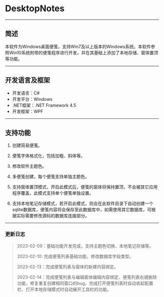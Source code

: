 # DesktopNotes

---

## 简述

本软件为Windows桌面便笺，支持Win7及以上版本的Windows系统。本软件参照Win10系统附带的便笺程序进行开发，并在其基础上添加了本地存储、窗体置顶等功能。

---

## 开发语言及框架
+ 开发语言：C#
+ 开发平台：Windows
+ .NET框架：.NET Framework 4.5
+ 开发框架：WPF

---

## 支持功能

1. 创建简易便笺。

2. 便笺字体格式化，包括加粗、斜体等。

3. 修改软件主题色。

4. 多便笺创建，每个便笺支持单独主题色。

5. 支持窗体置顶模式，开启此模式后，便笺的窗体将保持置顶，不会被其它应用程序覆盖，此模式支持单个便笺单独设置。

6. 支持本地笔记存储模式，若开启此模式，则会在此软件目录下自动创建一个sqlite数据库，便笺内容将会保存至此数据库中，如需使用其它数据库，可根据实际需要修改源码的数据库连接部分。

---

### 更新日志

> 2023-02-09：基础功能开发完成，支持主题色切换、本地笔记存储等。
> 
> 2023-02-10: 完成便笺列表基础功能，修改数据库字段类型。
> 
> 2023-02-13：完成便笺列表与窗体的新建内容绑定。
> 
> 2023-02-14：完成便笺列表与编辑窗体编辑内容绑定、便笺列表右键删除功能，修复重复创建相同窗口的bug，完成打开便笺列表时自动收起配置栏、打开本地存储模式时自动展开工具栏的功能。